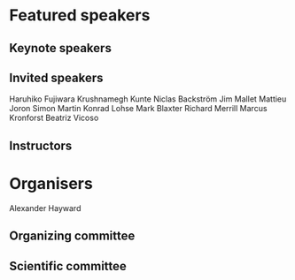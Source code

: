 # Featured speakers

## Keynote speakers


## Invited speakers


Haruhiko Fujiwara 
Krushnamegh Kunte
Niclas Backström
Jim Mallet
Mattieu Joron
Simon Martin
Konrad Lohse
Mark Blaxter
Richard Merrill
Marcus Kronforst
Beatriz Vicoso






## Instructors


# Organisers

Alexander Hayward

## Organizing committee


## Scientific committee
